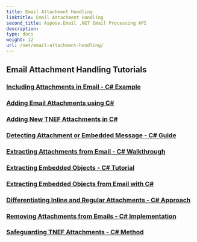 ```yaml
---
title: Email Attachment Handling
linktitle: Email Attachment Handling
second_title: Aspose.Email .NET Email Processing API
description: 
type: docs
weight: 12
url: /net/email-attachment-handling/
---
```


## Email Attachment Handling Tutorials
### [Including Attachments in Email -  C# Example](./including-attachments-in-email-csharp-example/)
### [Adding Email Attachments using C#](./adding-email-attachments-using-csharp/)
### [Adding New TNEF Attachments in C#](./adding-new-tnef-attachments-in-csharp/)
### [Detecting Attachment or Embedded Message -  C# Guide](./detecting-attachment-or-embedded-message-csharp-guide/)
### [Extracting Attachments from Email -  C# Walkthrough](./extracting-attachments-from-email-csharp-walkthrough/)
### [Extracting Embedded Objects -  C# Tutorial](./extracting-embedded-objects-csharp-tutorial/)
### [Extracting Embedded Objects from Email with C#](./extracting-embedded-objects-from-email-with-csharp/)
### [Differentiating Inline and Regular Attachments -  C# Approach](./differentiating-inline-and-regular-attachments-csharp-approach/)
### [Removing Attachments from Emails -  C# Implementation](./removing-attachments-from-emails-csharp-implementation/)
### [Safeguarding TNEF Attachments -  C# Method](./safeguarding-tnef-attachments-csharp-method/)